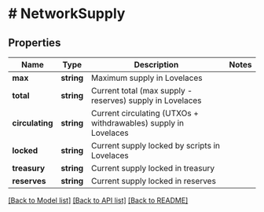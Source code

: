 # # NetworkSupply

## Properties

Name | Type | Description | Notes
------------ | ------------- | ------------- | -------------
**max** | **string** | Maximum supply in Lovelaces |
**total** | **string** | Current total (max supply - reserves) supply in Lovelaces |
**circulating** | **string** | Current circulating (UTXOs + withdrawables) supply in Lovelaces |
**locked** | **string** | Current supply locked by scripts in Lovelaces |
**treasury** | **string** | Current supply locked in treasury |
**reserves** | **string** | Current supply locked in reserves |

[[Back to Model list]](../../README.md#models) [[Back to API list]](../../README.md#endpoints) [[Back to README]](../../README.md)
